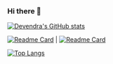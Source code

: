 ### Hi there 👋

   [![Devendra's GitHub stats](https://github-readme-stats.vercel.app/api?username=thakursachin05&show_icons=true&theme=radical)](https://github.com/thakursachin05/github-readme-stats)
   
   [![Readme Card](https://github-readme-stats.vercel.app/api/pin/?username=thakursachin05&repo=Tryme_Website)](https://github.com/thakursachin05/github-readme-stats) | [![Readme Card](https://github-readme-stats.vercel.app/api/pin/?username=thakursachin05&repo=MASTERING_CPP)](https://github.com/thakursachin05/github-readme-stats)
   
   
   [![Top Langs](https://github-readme-stats.vercel.app/api/top-langs/?username=thakursachin05)](https://github.com/thakursachin05/github-readme-stats)

<!--
**thakursachin05/thakursachin05** is a ✨ _special_ ✨ repository because its `README.md` (this file) appears on your GitHub profile.

Here are some ideas to get you started:

- 🔭 I’m currently working on ...
- 🌱 I’m currently learning ...
- 👯 I’m looking to collaborate on ...
- 🤔 I’m looking for help with ...
- 💬 Ask me about ...
- 📫 How to reach me: ...
- 😄 Pronouns: ...
- ⚡ Fun fact: ...
-->
